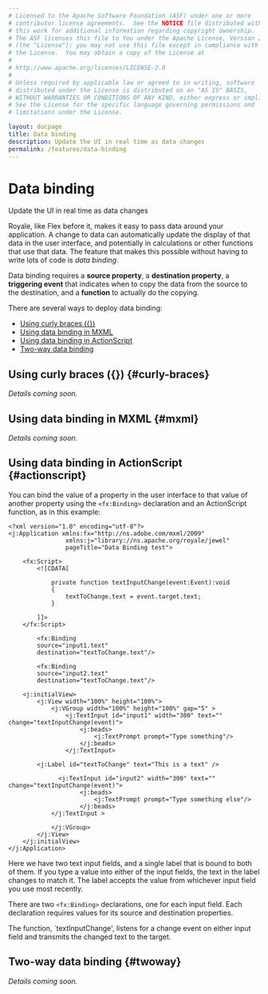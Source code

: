 ```yaml
---
# Licensed to the Apache Software Foundation (ASF) under one or more
# contributor license agreements.  See the NOTICE file distributed with
# this work for additional information regarding copyright ownership.
# The ASF licenses this file to You under the Apache License, Version 2.0
# (the "License"); you may not use this file except in compliance with
# the License.  You may obtain a copy of the License at
# 
# http://www.apache.org/licenses/LICENSE-2.0
# 
# Unless required by applicable law or agreed to in writing, software
# distributed under the License is distributed on an "AS IS" BASIS,
# WITHOUT WARRANTIES OR CONDITIONS OF ANY KIND, either express or implied.
# See the License for the specific language governing permissions and
# limitations under the License.

layout: docpage
title: Data binding
description: Update the UI in real time as data changes
permalink: /features/data-binding
---
```

# Data binding

Update the UI in real time as data changes

Royale, like Flex before it, makes it easy to pass data around your application. A change to data can automatically update the display of that data in the user interface, and potentially in calculations or other functions that use that data. The feature that makes this possible without having to write lots of code is *data binding*.

Data binding requires a **source property**, a **destination property**, a **triggering event** that indicates when to copy the data from the source to the destination, and a **function** to actually do the copying.

There are several ways to deploy data binding:

* [Using curly braces ({})](features/data-binding.html#curly-braces)
* [Using data binding in MXML](features/data-binding.html#mxml)
* [Using data binding in ActionScript](features/data-binding.html#actionscript)
* [Two-way data binding](features/data-binding.html#twoway)

## Using curly braces ({}) {#curly-braces}

_Details coming soon._

## Using data binding in MXML {#mxml}

_Details coming soon._
 


## Using data binding in ActionScript {#actionscript}
You can bind the value of a property in the user interface to that value of another property using the `<fx:Binding>` declaration and an ActionScript function, as in this example: 

```
<?xml version="1.0" encoding="utf-8"?>
<j:Application xmlns:fx="http://ns.adobe.com/mxml/2009"
				xmlns:j="library://ns.apache.org/royale/jewel"
				pageTitle="Data Binding test">
	
	<fx:Script>
		<![CDATA[

			private function textInputChange(event:Event):void
			{
				textToChange.text = event.target.text;
			}		

		]]>
	</fx:Script>
	
		<fx:Binding
		source="input1.text"
		destination="textToChange.text"/>
		
		<fx:Binding
		source="input2.text"
		destination="textToChange.text"/>
	
	<j:initialView>
		<j:View width="100%" height="100%">
			<j:VGroup width="100%" height="100%" gap="5" >		
				<j:TextInput id="input1" width="300" text="" change="textInputChange(event)">
					<j:beads>
						<j:TextPrompt prompt="Type something"/>
					</j:beads>			
				</j:TextInput>
				
        <j:Label id="textToChange" text="This is a text" />	
				
			  <j:TextInput id="input2" width="300" text="" change="textInputChange(event)">
					<j:beads>
						<j:TextPrompt prompt="Type something else"/>
					</j:beads>
		    </j:TextInput >
	
			</j:VGroup>	
		</j:View>
	</j:initialView>
</j:Application>
```

Here we have two text input fields, and a single label that is bound to both of them. If you type a value into either of the input fields, the text in the label changes to match it. The label accepts the value from whichever input field you use most recently.

There are two `<fx:Binding>` declarations, one for each input field. Each declaration requires values for its source and destination properties.

The function, `textInputChange', listens for a change event on either input field and transmits the changed text to the target.

## Two-way data binding {#twoway}

_Details coming soon._
